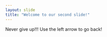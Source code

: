 ```yaml
---
layout: slide
title: "Welcome to our second slide!"
---
```

Never give up!!!
Use the left arrow to go back!

